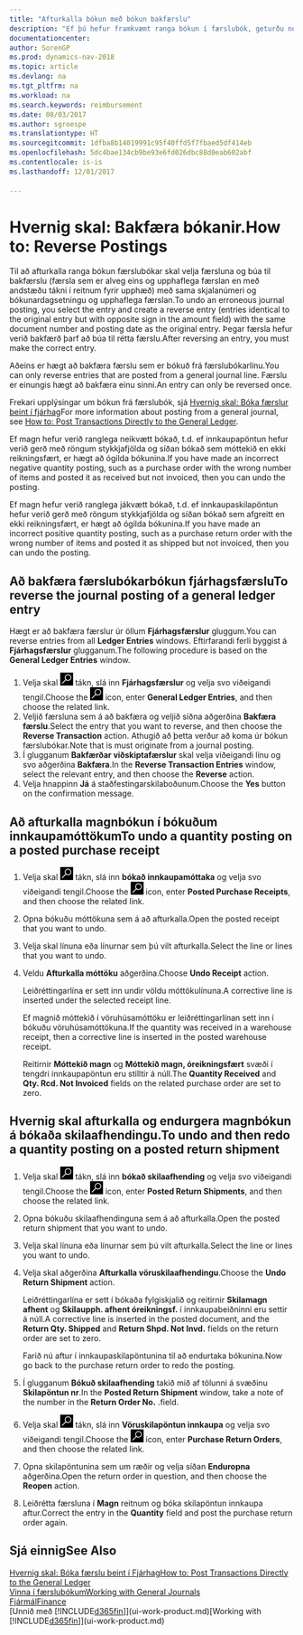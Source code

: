 ```yaml
---
title: "Afturkalla bókun með bókun bakfærslu"
description: "Ef þú hefur framkvæmt ranga bókun í færslubók, geturðu notað bakfærsluaðgerðina til að afturkalla bókunina með réttri endurskoðunarslóð."
documentationcenter: 
author: SorenGP
ms.prod: dynamics-nav-2018
ms.topic: article
ms.devlang: na
ms.tgt_pltfrm: na
ms.workload: na
ms.search.keywords: reimbursement
ms.date: 08/03/2017
ms.author: sgroespe
ms.translationtype: HT
ms.sourcegitcommit: 1dfba8b14019991c95f40ffd5f7fbaed5df414eb
ms.openlocfilehash: 5dc4bae134cb9be93e6fd026dbc88d0eab602abf
ms.contentlocale: is-is
ms.lasthandoff: 12/01/2017

---
```

# <a name="how-to-reverse-postings"></a><span data-ttu-id="a1ee3-103">Hvernig skal: Bakfæra bókanir.</span><span class="sxs-lookup"><span data-stu-id="a1ee3-103">How to: Reverse Postings</span></span>
<span data-ttu-id="a1ee3-104">Til að afturkalla ranga bókun færslubókar skal velja færsluna og búa til bakfærslu (færsla sem er alveg eins og upphaflega færslan en með andstæðu tákni í reitnum fyrir upphæð) með sama skjalanúmeri og bókunardagsetningu og upphaflega færslan.</span><span class="sxs-lookup"><span data-stu-id="a1ee3-104">To undo an erroneous journal posting, you select the entry and create a reverse entry (entries identical to the original entry but with opposite sign in the amount field) with the same document number and posting date as the original entry.</span></span> <span data-ttu-id="a1ee3-105">Þegar færsla hefur verið bakfærð þarf að búa til rétta færslu.</span><span class="sxs-lookup"><span data-stu-id="a1ee3-105">After reversing an entry, you must make the correct entry.</span></span>

<span data-ttu-id="a1ee3-106">Aðeins er hægt að bakfæra færslu sem er bókuð frá færslubókarlínu.</span><span class="sxs-lookup"><span data-stu-id="a1ee3-106">You can only reverse entries that are posted from a general journal line.</span></span> <span data-ttu-id="a1ee3-107">Færslu er einungis hægt að bakfæra einu sinni.</span><span class="sxs-lookup"><span data-stu-id="a1ee3-107">An entry can only be reversed once.</span></span>

<span data-ttu-id="a1ee3-108">Frekari upplýsingar um bókun frá færslubók, sjá [Hvernig skal: Bóka færslur beint í fjárhag](finance-how-post-transactions-directly.md)</span><span class="sxs-lookup"><span data-stu-id="a1ee3-108">For more information about posting from a general journal, see [How to: Post Transactions Directly to the General Ledger](finance-how-post-transactions-directly.md).</span></span>

<span data-ttu-id="a1ee3-109">Ef magn hefur verið ranglega neikvætt bókað, t.d. ef innkaupapöntun hefur verið gerð með röngum stykkjafjölda og síðan bókað sem móttekið en ekki reikningsfært, er hægt að ógilda bókunina.</span><span class="sxs-lookup"><span data-stu-id="a1ee3-109">If you have made an incorrect negative quantity posting, such as a purchase order with the wrong number of items and posted it as received but not invoiced, then you can undo the posting.</span></span>

<span data-ttu-id="a1ee3-110">Ef magn hefur verið ranglega jákvætt bókað, t.d. ef innkaupaskilapöntun hefur verið gerð með röngum stykkjafjölda og síðan bókað sem afgreitt en ekki reikningsfært, er hægt að ógilda bókunina.</span><span class="sxs-lookup"><span data-stu-id="a1ee3-110">If you have made an incorrect positive quantity posting, such as a purchase return order with the wrong number of items and posted it as shipped but not invoiced, then you can undo the posting.</span></span>   

## <a name="to-reverse-the-journal-posting-of-a-general-ledger-entry"></a><span data-ttu-id="a1ee3-111">Að bakfæra færslubókarbókun fjárhagsfærslu</span><span class="sxs-lookup"><span data-stu-id="a1ee3-111">To reverse the journal posting of a general ledger entry</span></span>
<span data-ttu-id="a1ee3-112">Hægt er að bakfæra færslur úr öllum **Fjárhagsfærslur** gluggum.</span><span class="sxs-lookup"><span data-stu-id="a1ee3-112">You can reverse entries from all **Ledger Entries** windows.</span></span> <span data-ttu-id="a1ee3-113">Eftirfarandi ferli byggist á **Fjárhagsfærslur** glugganum.</span><span class="sxs-lookup"><span data-stu-id="a1ee3-113">The following procedure is based on the **General Ledger Entries** window.</span></span>
1. <span data-ttu-id="a1ee3-114">Velja skal ![Leit að síðu eða skýrslu](media/ui-search/search_small.png "Leit að síðu eða skýrslu táknið") tákn, slá inn **Fjárhagsfærslur** og velja svo viðeigandi tengil.</span><span class="sxs-lookup"><span data-stu-id="a1ee3-114">Choose the ![Search for Page or Report](media/ui-search/search_small.png "Search for Page or Report icon") icon, enter **General Ledger Entries**, and then choose the related link.</span></span>
2. <span data-ttu-id="a1ee3-115">Veljið færsluna sem á að bakfæra og veljið síðna aðgerðina **Bakfæra færslu**.</span><span class="sxs-lookup"><span data-stu-id="a1ee3-115">Select the entry that you want to reverse, and then choose the **Reverse Transaction** action.</span></span> <span data-ttu-id="a1ee3-116">Athugið að þetta verður að koma úr bókun færslubókar.</span><span class="sxs-lookup"><span data-stu-id="a1ee3-116">Note that is must originate from a journal posting.</span></span>
3. <span data-ttu-id="a1ee3-117">Í glugganum **Bakfærðar viðskiptafærslur** skal velja viðeigandi línu og svo aðgerðina **Bakfæra**.</span><span class="sxs-lookup"><span data-stu-id="a1ee3-117">In the **Reverse Transaction Entries** window, select the relevant entry, and then choose the **Reverse** action.</span></span>
4. <span data-ttu-id="a1ee3-118">Velja hnappinn **Já** á staðfestingarskilaboðunum.</span><span class="sxs-lookup"><span data-stu-id="a1ee3-118">Choose the **Yes** button on the confirmation message.</span></span>

## <a name="to-undo-a-quantity-posting-on-a-posted-purchase-receipt"></a><span data-ttu-id="a1ee3-119">Að afturkalla magnbókun í bókuðum innkaupamóttökum</span><span class="sxs-lookup"><span data-stu-id="a1ee3-119">To undo a quantity posting on a posted purchase receipt</span></span>  

1.  <span data-ttu-id="a1ee3-120">Velja skal ![Leit að síðu eða skýrslu](media/ui-search/search_small.png "Leit að síðu eða skýrslu táknið") tákn, slá inn **bókað innkaupamóttaka** og velja svo viðeigandi tengil.</span><span class="sxs-lookup"><span data-stu-id="a1ee3-120">Choose the ![Search for Page or Report](media/ui-search/search_small.png "Search for Page or Report icon") icon, enter **Posted Purchase Receipts**, and then choose the related link.</span></span>  
2.  <span data-ttu-id="a1ee3-121">Opna bókuðu móttökuna sem á að afturkalla.</span><span class="sxs-lookup"><span data-stu-id="a1ee3-121">Open the posted receipt that you want to undo.</span></span>  
3.  <span data-ttu-id="a1ee3-122">Velja skal línuna eða línurnar sem þú vilt afturkalla.</span><span class="sxs-lookup"><span data-stu-id="a1ee3-122">Select the line or lines that you want to undo.</span></span>  
4.  <span data-ttu-id="a1ee3-123">Veldu **Afturkalla móttöku** aðgerðina.</span><span class="sxs-lookup"><span data-stu-id="a1ee3-123">Choose **Undo Receipt** action.</span></span>

    <span data-ttu-id="a1ee3-124">Leiðréttingarlína er sett inn undir völdu móttökulínuna.</span><span class="sxs-lookup"><span data-stu-id="a1ee3-124">A corrective line is inserted under the selected receipt line.</span></span>  

    <span data-ttu-id="a1ee3-125">Ef magnið móttekið í vöruhúsamóttöku er leiðréttingarlínan sett inn í bókuðu vöruhúsamóttökuna.</span><span class="sxs-lookup"><span data-stu-id="a1ee3-125">If the quantity was received in a warehouse receipt, then a corrective line is inserted in the posted warehouse receipt.</span></span>  

    <span data-ttu-id="a1ee3-126">Reitirnir **Móttekið magn** og **Móttekið magn, óreikningsfært** svæði í tengdri innkaupapöntun eru stilltir á núll.</span><span class="sxs-lookup"><span data-stu-id="a1ee3-126">The **Quantity Received** and **Qty. Rcd. Not Invoiced** fields on the related purchase order are set to zero.</span></span>

## <a name="to-undo-and-then-redo-a-quantity-posting-on-a-posted-return-shipment"></a><span data-ttu-id="a1ee3-127">Hvernig skal afturkalla og endurgera magnbókun á bókaða skilaafhendingu.</span><span class="sxs-lookup"><span data-stu-id="a1ee3-127">To undo and then redo a quantity posting on a posted return shipment</span></span>

1.  <span data-ttu-id="a1ee3-128">Velja skal ![Leit að síðu eða skýrslu](media/ui-search/search_small.png "Leit að síðu eða skýrslu táknið") tákn, slá inn **bókað skilaafhending** og velja svo viðeigandi tengil.</span><span class="sxs-lookup"><span data-stu-id="a1ee3-128">Choose the ![Search for Page or Report](media/ui-search/search_small.png "Search for Page or Report icon") icon, enter **Posted Return Shipments**, and then choose the related link.</span></span>  
2.  <span data-ttu-id="a1ee3-129">Opna bókuðu skilaafhendinguna sem á að afturkalla.</span><span class="sxs-lookup"><span data-stu-id="a1ee3-129">Open the posted return shipment that you want to undo.</span></span>
3. <span data-ttu-id="a1ee3-130">Velja skal línuna eða línurnar sem þú vilt afturkalla.</span><span class="sxs-lookup"><span data-stu-id="a1ee3-130">Select the line or lines you want to undo.</span></span>  

4.  <span data-ttu-id="a1ee3-131">Velja skal aðgerðina **Afturkalla vöruskilaafhendingu**.</span><span class="sxs-lookup"><span data-stu-id="a1ee3-131">Choose the **Undo Return Shipment** action.</span></span>  

    <span data-ttu-id="a1ee3-132">Leiðréttingarlína er sett í bókaða fylgiskjalið og reitirnir **Skilamagn afhent** og **Skilaupph. afhent óreikningsf.** í innkaupabeiðninni eru settir á núll.</span><span class="sxs-lookup"><span data-stu-id="a1ee3-132">A corrective line is inserted in the posted document, and the **Return Qty. Shipped** and **Return Shpd. Not Invd.** fields on the return order are set to zero.</span></span>  

    <span data-ttu-id="a1ee3-133">Farið nú aftur í innkaupaskilapöntunina til að endurtaka bókunina.</span><span class="sxs-lookup"><span data-stu-id="a1ee3-133">Now go back to the purchase return order to redo the posting.</span></span>  

5.  <span data-ttu-id="a1ee3-134">Í glugganum **Bókuð skilaafhending** takið mið af tölunni á svæðinu **Skilapöntun nr**.</span><span class="sxs-lookup"><span data-stu-id="a1ee3-134">In the **Posted Return Shipment** window, take a note of the number in the **Return Order No.**</span></span> <span data-ttu-id="a1ee3-135">.</span><span class="sxs-lookup"><span data-stu-id="a1ee3-135">field.</span></span>  
6.  <span data-ttu-id="a1ee3-136">Velja skal ![Leit að síðu eða skýrslu](media/ui-search/search_small.png "Leit að síðu eða skýrslu táknið") tákn, slá inn **Vöruskilapöntun innkaupa** og velja svo viðeigandi tengil.</span><span class="sxs-lookup"><span data-stu-id="a1ee3-136">Choose the ![Search for Page or Report](media/ui-search/search_small.png "Search for Page or Report icon") icon, enter **Purchase Return Orders**, and then choose the related link.</span></span>  
7.  <span data-ttu-id="a1ee3-137">Opna skilapöntunina sem um ræðir og velja síðan **Enduropna** aðgerðina.</span><span class="sxs-lookup"><span data-stu-id="a1ee3-137">Open the return order in question, and then choose the **Reopen** action.</span></span>  
8.  <span data-ttu-id="a1ee3-138">Leiðrétta færsluna í **Magn** reitnum og bóka skilapöntun innkaupa aftur.</span><span class="sxs-lookup"><span data-stu-id="a1ee3-138">Correct the entry in the **Quantity** field and post the purchase return order again.</span></span>  

## <a name="see-also"></a><span data-ttu-id="a1ee3-139">Sjá einnig</span><span class="sxs-lookup"><span data-stu-id="a1ee3-139">See Also</span></span>
[<span data-ttu-id="a1ee3-140">Hvernig skal: Bóka færslu beint í Fjárhag</span><span class="sxs-lookup"><span data-stu-id="a1ee3-140">How to: Post Transactions Directly to the General Ledger</span></span>](finance-how-post-transactions-directly.md)  
[<span data-ttu-id="a1ee3-141">Vinna í færslubókum</span><span class="sxs-lookup"><span data-stu-id="a1ee3-141">Working with General Journals</span></span>](ui-work-general-journals.md)  
[<span data-ttu-id="a1ee3-142">Fjármál</span><span class="sxs-lookup"><span data-stu-id="a1ee3-142">Finance</span></span>](finance.md)  
<span data-ttu-id="a1ee3-143">[Unnið með [!INCLUDE[d365fin](includes/d365fin_md.md)]](ui-work-product.md)</span><span class="sxs-lookup"><span data-stu-id="a1ee3-143">[Working with [!INCLUDE[d365fin](includes/d365fin_md.md)]](ui-work-product.md)</span></span>  

